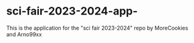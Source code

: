 # sci-fair-2023-2024-app-
This is the application for the "sci fair 2023-2024" repo by MoreCookies and Arno99xx
